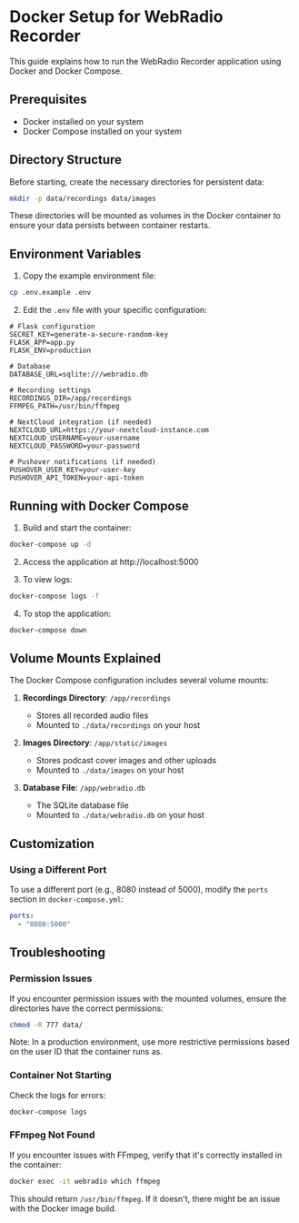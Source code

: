 # Docker Setup for WebRadio Recorder

This guide explains how to run the WebRadio Recorder application using Docker and Docker Compose.

## Prerequisites

- Docker installed on your system
- Docker Compose installed on your system

## Directory Structure

Before starting, create the necessary directories for persistent data:

```bash
mkdir -p data/recordings data/images
```

These directories will be mounted as volumes in the Docker container to ensure your data persists between container restarts.

## Environment Variables

1. Copy the example environment file:

```bash
cp .env.example .env
```

2. Edit the `.env` file with your specific configuration:

```
# Flask configuration
SECRET_KEY=generate-a-secure-random-key
FLASK_APP=app.py
FLASK_ENV=production

# Database
DATABASE_URL=sqlite:///webradio.db

# Recording settings
RECORDINGS_DIR=/app/recordings
FFMPEG_PATH=/usr/bin/ffmpeg

# NextCloud integration (if needed)
NEXTCLOUD_URL=https://your-nextcloud-instance.com
NEXTCLOUD_USERNAME=your-username
NEXTCLOUD_PASSWORD=your-password

# Pushover notifications (if needed)
PUSHOVER_USER_KEY=your-user-key
PUSHOVER_API_TOKEN=your-api-token
```

## Running with Docker Compose

1. Build and start the container:

```bash
docker-compose up -d
```

2. Access the application at http://localhost:5000

3. To view logs:

```bash
docker-compose logs -f
```

4. To stop the application:

```bash
docker-compose down
```

## Volume Mounts Explained

The Docker Compose configuration includes several volume mounts:

1. **Recordings Directory**: `/app/recordings`
   - Stores all recorded audio files
   - Mounted to `./data/recordings` on your host

2. **Images Directory**: `/app/static/images`
   - Stores podcast cover images and other uploads
   - Mounted to `./data/images` on your host

3. **Database File**: `/app/webradio.db`
   - The SQLite database file
   - Mounted to `./data/webradio.db` on your host

## Customization

### Using a Different Port

To use a different port (e.g., 8080 instead of 5000), modify the `ports` section in `docker-compose.yml`:

```yaml
ports:
  - "8080:5000"
```

## Troubleshooting

### Permission Issues

If you encounter permission issues with the mounted volumes, ensure the directories have the correct permissions:

```bash
chmod -R 777 data/
```

Note: In a production environment, use more restrictive permissions based on the user ID that the container runs as.

### Container Not Starting

Check the logs for errors:

```bash
docker-compose logs
```

### FFmpeg Not Found

If you encounter issues with FFmpeg, verify that it's correctly installed in the container:

```bash
docker exec -it webradio which ffmpeg
```

This should return `/usr/bin/ffmpeg`. If it doesn't, there might be an issue with the Docker image build.
